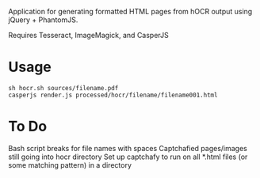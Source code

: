 Application for generating formatted HTML pages from hOCR output using jQuery + PhantomJS.


Requires Tesseract, ImageMagick, and CasperJS


Usage
=======
	sh hocr.sh sources/filename.pdf 
	casperjs render.js processed/hocr/filename/filename001.html

To Do
=======
Bash script breaks for file names with spaces
Captchafied pages/images still going into hocr directory
Set up captchafy to run on all *.html files (or some matching pattern) in a directory